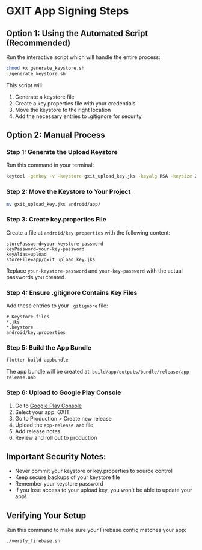 # GXIT App Signing Steps

## Option 1: Using the Automated Script (Recommended)

Run the interactive script which will handle the entire process:

```bash
chmod +x generate_keystore.sh
./generate_keystore.sh
```

This script will:
1. Generate a keystore file
2. Create a key.properties file with your credentials
3. Move the keystore to the right location
4. Add the necessary entries to .gitignore for security

## Option 2: Manual Process

### Step 1: Generate the Upload Keystore

Run this command in your terminal:

```bash
keytool -genkey -v -keystore gxit_upload_key.jks -keyalg RSA -keysize 2048 -validity 10000 -alias upload -storetype PKCS12
```

### Step 2: Move the Keystore to Your Project

```bash
mv gxit_upload_key.jks android/app/
```

### Step 3: Create key.properties File

Create a file at `android/key.properties` with the following content:

```
storePassword=your-keystore-password
keyPassword=your-key-password
keyAlias=upload
storeFile=app/gxit_upload_key.jks
```

Replace `your-keystore-password` and `your-key-password` with the actual passwords you created.

### Step 4: Ensure .gitignore Contains Key Files

Add these entries to your `.gitignore` file:

```
# Keystore files
*.jks
*.keystore
android/key.properties
```

### Step 5: Build the App Bundle

```bash
flutter build appbundle
```

The app bundle will be created at: `build/app/outputs/bundle/release/app-release.aab`

### Step 6: Upload to Google Play Console

1. Go to [Google Play Console](https://play.google.com/console)
2. Select your app: GXIT
3. Go to Production > Create new release
4. Upload the `app-release.aab` file
5. Add release notes
6. Review and roll out to production

## Important Security Notes:

- Never commit your keystore or key.properties to source control
- Keep secure backups of your keystore file
- Remember your keystore password
- If you lose access to your upload key, you won't be able to update your app!

## Verifying Your Setup

Run this command to make sure your Firebase config matches your app:

```bash
./verify_firebase.sh
``` 